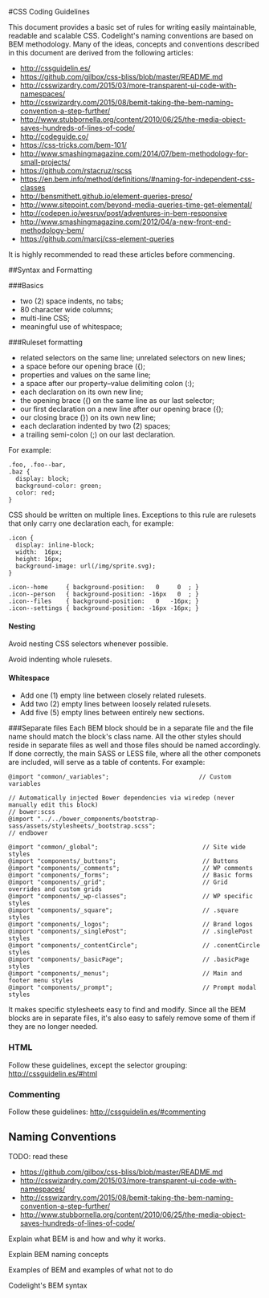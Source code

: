 #CSS Coding Guidelines

This document provides a basic set of rules for writing easily maintainable, readable and scalable CSS.
Codelight's naming conventions are based on BEM methodology.
Many of the ideas, concepts and conventions described in this document are derived from the following articles:
- http://cssguidelin.es/
- https://github.com/gilbox/css-bliss/blob/master/README.md
- http://csswizardry.com/2015/03/more-transparent-ui-code-with-namespaces/
- http://csswizardry.com/2015/08/bemit-taking-the-bem-naming-convention-a-step-further/
- http://www.stubbornella.org/content/2010/06/25/the-media-object-saves-hundreds-of-lines-of-code/
- http://codeguide.co/
- https://css-tricks.com/bem-101/
- http://www.smashingmagazine.com/2014/07/bem-methodology-for-small-projects/
- https://github.com/rstacruz/rscss
- https://en.bem.info/method/definitions/#naming-for-independent-css-classes
- http://bensmithett.github.io/element-queries-preso/
- http://www.sitepoint.com/beyond-media-queries-time-get-elemental/
- http://codepen.io/wesruv/post/adventures-in-bem-responsive
- http://www.smashingmagazine.com/2012/04/a-new-front-end-methodology-bem/
- https://github.com/marcj/css-element-queries

It is highly recommended to read these articles before commencing.

##Syntax and Formatting

###Basics
- two (2) space indents, no tabs;
- 80 character wide columns;
- multi-line CSS;
- meaningful use of whitespace;

###Ruleset formatting
- related selectors on the same line; unrelated selectors on new lines;
- a space before our opening brace ({);
- properties and values on the same line;
- a space after our property–value delimiting colon (:);
- each declaration on its own new line;
- the opening brace ({) on the same line as our last selector;
- our first declaration on a new line after our opening brace ({);
- our closing brace (}) on its own new line;
- each declaration indented by two (2) spaces;
- a trailing semi-colon (;) on our last declaration.

For example:

    .foo, .foo--bar,
    .baz {
      display: block;
      background-color: green;
      color: red;
    }

CSS should be written on multiple lines. Exceptions to this rule are rulesets that only carry one declaration each, for example:

    .icon {
      display: inline-block;
      width:  16px;
      height: 16px;
      background-image: url(/img/sprite.svg);
    }

    .icon--home     { background-position:   0     0  ; }
    .icon--person   { background-position: -16px   0  ; }
    .icon--files    { background-position:   0   -16px; }
    .icon--settings { background-position: -16px -16px; }
    
#### Nesting
Avoid nesting CSS selectors whenever possible.

Avoid indenting whole rulesets.

#### Whitespace
- Add one (1) empty line between closely related rulesets.
- Add two (2) empty lines between loosely related rulesets.
- Add five (5) empty lines between entirely new sections.

###Separate files
Each BEM block should be in a separate file and the file name should match the block's class name. All the other
styles should reside in separate files as well and those files should be named accordingly. If done correctly, the main SASS or LESS file, where all the other componets are included, will serve as a table of contents. For example:
    
    @import "common/_variables";                         // Custom variables

    // Automatically injected Bower dependencies via wiredep (never manually edit this block)
    // bower:scss
    @import "../../bower_components/bootstrap-sass/assets/stylesheets/_bootstrap.scss";
    // endbower

    @import "common/_global";                             // Site wide styles
    @import "components/_buttons";                        // Buttons
    @import "components/_comments";                       // WP comments
    @import "components/_forms";                          // Basic forms
    @import "components/_grid";                           // Grid overrides and custom grids 
    @import "components/_wp-classes";                     // WP specific styles
    @import "components/_square";                         // .square styles
    @import "components/_logos";                          // Brand logos
    @import "components/_singlePost";                     // .singlePost styles
    @import "components/_contentCircle";                  // .conentCircle styles
    @import "components/_basicPage";                      // .basicPage styles
    @import "components/_menus";                          // Main and footer menu styles
    @import "components/_prompt";                         // Prompt modal styles
    
It makes specific stylesheets easy to find and modify. Since all the BEM blocks are in separate files, it's also easy
to safely remove some of them if they are no longer needed.

### HTML
Follow these guidelines, except the selector grouping: http://cssguidelin.es/#html

### Commenting
Follow these guidelines: http://cssguidelin.es/#commenting

## Naming Conventions
TODO:
read these
- https://github.com/gilbox/css-bliss/blob/master/README.md
- http://csswizardry.com/2015/03/more-transparent-ui-code-with-namespaces/
- http://csswizardry.com/2015/08/bemit-taking-the-bem-naming-convention-a-step-further/
- http://www.stubbornella.org/content/2010/06/25/the-media-object-saves-hundreds-of-lines-of-code/

Explain what BEM is and how and why it works.

Explain BEM naming concepts

Examples of BEM and examples of what not to do

Codelight's BEM syntax
